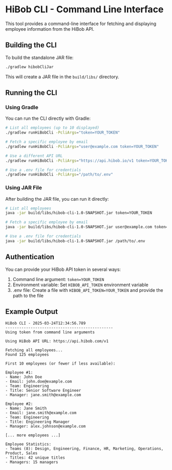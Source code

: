 # HiBob CLI - Command Line Interface

This tool provides a command-line interface for fetching and displaying employee information from the HiBob API.

## Building the CLI

To build the standalone JAR file:

```bash
./gradlew hibobCliJar
```

This will create a JAR file in the `build/libs/` directory.

## Running the CLI

### Using Gradle

You can run the CLI directly with Gradle:

```bash
# List all employees (up to 10 displayed)
./gradlew runHiBobCli -PcliArgs="token=YOUR_TOKEN"

# Fetch a specific employee by email
./gradlew runHiBobCli -PcliArgs="user@example.com token=YOUR_TOKEN"

# Use a different API URL
./gradlew runHiBobCli -PcliArgs="https://api.hibob.io/v1 token=YOUR_TOKEN"

# Use a .env file for credentials
./gradlew runHiBobCli -PcliArgs="/path/to/.env"
```

### Using JAR File

After building the JAR file, you can run it directly:

```bash
# List all employees
java -jar build/libs/hibob-cli-1.0-SNAPSHOT.jar token=YOUR_TOKEN

# Fetch a specific employee by email
java -jar build/libs/hibob-cli-1.0-SNAPSHOT.jar user@example.com token=YOUR_TOKEN

# Use a .env file for credentials
java -jar build/libs/hibob-cli-1.0-SNAPSHOT.jar /path/to/.env
```

## Authentication

You can provide your HiBob API token in several ways:

1. Command line argument: `token=YOUR_TOKEN`
2. Environment variable: Set `HIBOB_API_TOKEN` environment variable
3. .env file: Create a file with `HIBOB_API_TOKEN=YOUR_TOKEN` and provide the path to the file

## Example Output

```
HiBob CLI - 2025-03-24T12:34:56.789
-----------------------------------------------
Using token from command line arguments

Using HiBob API URL: https://api.hibob.com/v1

Fetching all employees...
Found 125 employees

First 10 employees (or fewer if less available):

Employee #1:
- Name: John Doe
- Email: john.doe@example.com
- Team: Engineering
- Title: Senior Software Engineer
- Manager: jane.smith@example.com

Employee #2:
- Name: Jane Smith
- Email: jane.smith@example.com
- Team: Engineering
- Title: Engineering Manager
- Manager: alex.johnson@example.com

[... more employees ...]

Employee Statistics:
- Teams (8): Design, Engineering, Finance, HR, Marketing, Operations, Product, Sales
- Titles: 42 unique titles
- Managers: 15 managers
```